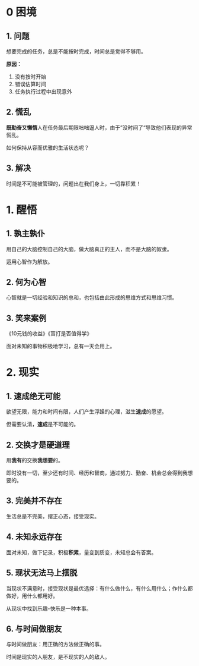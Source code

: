 # 0 困境

## 1. 问题

想要完成的任务，总是不能按时完成，时间总是觉得不够用。

**原因：**

1. 没有按时开始
2. 错误估算时间
3. 任务执行过程中出现意外

## 2. 慌乱

**既勤奋又懒惰**人在任务最后期限咄咄逼人时，由于”没时间了“导致他们表现的异常慌乱。

如何保持从容而优雅的生活状态呢？

## 3. 解决

时间是不可能被管理的，问题出在我们身上，一切靠积累！

# 1. 醒悟

## 1. 孰主孰仆

用自己的大脑控制自己的大脑，做大脑真正的主人，而不是大脑的奴隶。

运用心智作为解放。

## 2. 何为心智

心智就是一切经验和知识的总和，也包括由此形成的思维方式和思维习惯。

## 3. 笑来案例

《10元钱的收益》《盲打是否值得学》

面对未知的事物积极地学习，总有一天会用上。

# 2. 现实

## 1. 速成绝无可能

欲望无限，能力和时间有限，人们产生浮躁的心理，滋生**速成**的愿望。

但需要认清，**速成**是不可能的。

## 2. 交换才是硬道理

用**我有**的交换**我想要**的。

即时没有一切，至少还有时间、经历和智商，通过努力、勤奋、机会总会得到我想要的。

## 3. 完美并不存在

生活总是不完美，摆正心态，接受现实。

## 4. 未知永远存在

面对未知，做下记录，积极**积累**，量变到质变，未知总会有答案。

## 5. 现状无法马上摆脱

当现状不满意时，接受现状是最优选择：有什么做什么，有什么用什么；作什么都做好，用什么都用好。

从现状中找到乐趣-快乐是一种本事。

## 6. 与时间做朋友

与时间做朋友：用正确的方法做正确的事。

时间是现实的人朋友，是不现实的人的敌人。